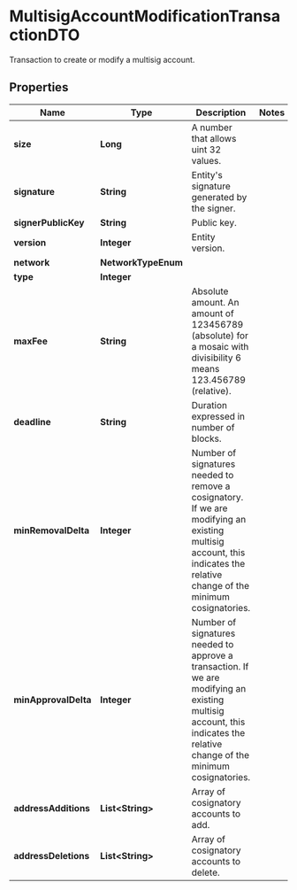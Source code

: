 

# MultisigAccountModificationTransactionDTO

Transaction to create or modify a multisig account.

## Properties

| Name | Type | Description | Notes |
|------------ | ------------- | ------------- | -------------|
|**size** | **Long** | A number that allows uint 32 values. |  |
|**signature** | **String** | Entity&#39;s signature generated by the signer. |  |
|**signerPublicKey** | **String** | Public key. |  |
|**version** | **Integer** | Entity version. |  |
|**network** | **NetworkTypeEnum** |  |  |
|**type** | **Integer** |  |  |
|**maxFee** | **String** | Absolute amount. An amount of 123456789 (absolute) for a mosaic with divisibility 6 means 123.456789 (relative). |  |
|**deadline** | **String** | Duration expressed in number of blocks. |  |
|**minRemovalDelta** | **Integer** | Number of signatures needed to remove a cosignatory. If we are modifying an existing multisig account, this indicates the relative change of the minimum cosignatories.  |  |
|**minApprovalDelta** | **Integer** | Number of signatures needed to approve a transaction. If we are modifying an existing multisig account, this indicates the relative change of the minimum cosignatories.  |  |
|**addressAdditions** | **List&lt;String&gt;** | Array of cosignatory accounts to add. |  |
|**addressDeletions** | **List&lt;String&gt;** | Array of cosignatory accounts to delete. |  |



